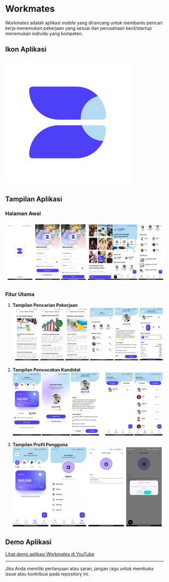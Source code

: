 # Workmates

Workmates adalah aplikasi mobile yang dirancang untuk membantu pencari kerja menemukan pekerjaan yang sesuai dan perusahaan kecil/startup menemukan individu yang kompeten.

## Ikon Aplikasi
![Ikon Workmates](https://github.com/revaile/Coworker-Flutter/blob/main/assets/icon/icon.png?raw=true)

## Tampilan Aplikasi
### Halaman Awal
![Tampilan Halaman Awal](https://github.com/revaile/Coworker-Flutter/blob/main/start.png?raw=true)

### Fitur Utama
1. **Tampilan Pencarian Pekerjaan**  
   ![Tampilan Pencarian Pekerjaan](https://github.com/revaile/Coworker-Flutter/blob/main/start2.png?raw=true)

2. **Tampilan Pencocokan Kandidat**  
   ![Tampilan Pencocokan Kandidat](https://github.com/revaile/Coworker-Flutter/blob/main/start3.png?raw=true)

3. **Tampilan Profil Pengguna**  
   ![Tampilan Profil Pengguna](https://github.com/revaile/Coworker-Flutter/blob/main/start4.png?raw=true)

## Demo Aplikasi
[Lihat demo aplikasi Workmates di YouTube](https://youtu.be/l5VY5u8dmJU)

---

Jika Anda memiliki pertanyaan atau saran, jangan ragu untuk membuka issue atau kontribusi pada repository ini.
